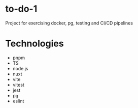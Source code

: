 # to-do-1
Project for exercising docker, pg, testing and CI/CD pipelines

# Technologies

* pnpm
* TS
* node.js
* nuxt
* vite
* vitest
* jest
* pg
* eslint
